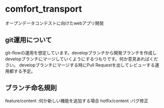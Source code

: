 # comfort_transport
オープンデータコンテストに向けたwebアプリ開発

## git運用について
git-flowの運用を想定しています。developブランチから開発ブランチを作成しdevelopブランチにマージしていくようにするつもりです。何か意見あればください。
developブランチにマージする時にPull Requestを出してレビューする運用都する予定。

## ブランチ命名規則
feature/content :何か新しい機能を追加する場合
hotfix/content  :バグ修正